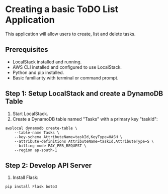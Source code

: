 # Creating a basic ToDO List Application

This application will allow users to create, list and delete tasks. 

## Prerequisites

- LocalStack installed and running.
- AWS CLI installed and configured to use LocalStack.
- Python and pip installed.
- Basic familiarity with terminal or command prompt.

## Step 1: Setup LocalStack and create a DynamoDB Table

1. Start LocalStack.
2. Create a DynamoDB table named "Tasks" with a primary key "taskId":

```
awslocal dynamodb create-table \
    --table-name Tasks \
    --key-schema AttributeName=taskId,KeyType=HASH \
    --attribute-definitions AttributeName=taskId,AttributeType=S \
    --billing-mode PAY_PER_REQUEST \
    --region ap-south-1
```

## Step 2: Develop API Server

1. Install Flask:

```
pip install Flask boto3
```




